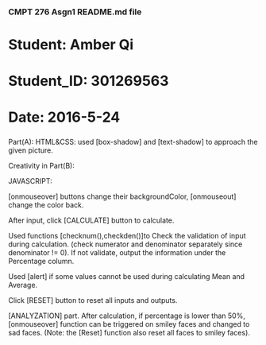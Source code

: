 ### CMPT 276 Asgn1 README.md file
#   Student: Amber Qi
#   Student_ID: 301269563
#   Date: 2016-5-24
#####

Part(A):
HTML&CSS: used [box-shadow] and [text-shadow] to approach the given picture.


Creativity in Part(B):

JAVASCRIPT:

[onmouseover] buttons change their backgroundColor, [onmouseout] change the color back.

After input, click [CALCULATE] button to calculate.

Used functions [checknum(),checkden()]to Check the validation of input during calculation.
(check numerator and denominator separately since denominator != 0).
If not validate, output the information under the Percentage column.

Used [alert] if some values cannot be used during calculating Mean and Average.

Click [RESET] button to reset all inputs and outputs.

[ANALYZATION] part. After calculation, if percentage is lower than 50%,
[onmouseover] function can be triggered on smiley faces and changed to sad faces.
(Note: the [Reset] function also reset all faces to smiley faces).
